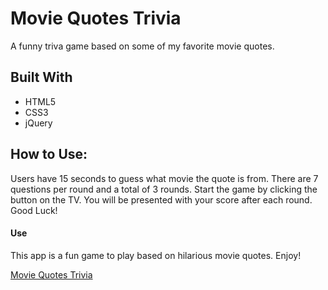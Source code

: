 # Movie Quotes Trivia

A funny triva game based on some of my favorite movie quotes.

## Built With
* HTML5
* CSS3
* jQuery

## How to Use:
Users have 15 seconds to guess what movie the quote is from. There are 7 questions per round and a total of 3 rounds.
Start the game by clicking the button on the TV. You will be presented with your score after each round. Good Luck!

#### Use 
This app is a fun game to play based on hilarious movie quotes. Enjoy!

[Movie Quotes Trivia](https://filthyrrrich.github.io/TriviaGame/)

